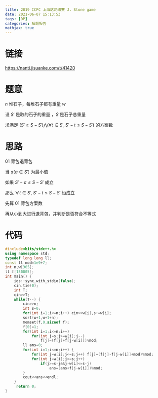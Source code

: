 ```yaml
---
title: 2019 ICPC 上海站网络赛 J. Stone game
date: 2021-06-07 15:13:53
tags: [DP]
categories: 解题报告
mathjax: true
---
```


# 链接

<https://nanti.jisuanke.com/t/41420>

# 题意

$n$ 堆石子，每堆石子都有重量 $w$

设 $S'$ 是取的石子的重量 ，$S$ 是石子总重量

求满足 $(S' \ge S-S') \bigwedge (\forall t\in S',S'−t \le S−S')$ 的方案数

<!--more-->

# 思路

01 背包退背包

当 $a(a\in S')$ 为最小值

如果 $S′−a\le S−S′$ 成立

那么 $\forall t\in S′,S′−t\le S−S′$ 恒成立

先算 $0 1$ 背包方案数

再从小到大进行退背包，并判断是否符合不等式

# 代码

```cpp
#include<bits/stdc++.h>
using namespace std;
typedef long long ll;
const ll mod=1e9+7;
int n,w[305];
ll f[150005];
int main() {
    ios::sync_with_stdio(false);
    cin.tie(0);
    int T;
    cin>>T;
    while(T--) {
        cin>>n;
        int s=0;
        for(int i=1;i<=n;i++) cin>>w[i],s+=w[i];
        sort(w+1,w+1+n);
        memset(f,0,sizeof f);
        f[0]=1;
        for(int i=1;i<=n;i++)
            for(int j=s;j>=w[i];j--)
                f[j]=(f[j]+f[j-w[i]])%mod;
        ll ans=0;
        for(int i=1;i<=n;i++) {
            for(int j=w[i];j<=s;j++) f[j]=(f[j]-f[j-w[i]]+mod)%mod;
            for(int j=w[i];j<=s;j++)
                if(j>=s-j&&j-w[i]<=s-j)
                    ans=(ans+f[j-w[i]])%mod;
        }
        cout<<ans<<endl;
    }
     return 0;
}
```